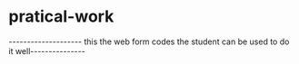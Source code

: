 # pratical-work
-------------------- this the web form codes the student can be used to do it well---------------
